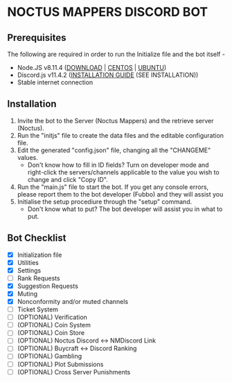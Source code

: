 # NOCTUS MAPPERS DISCORD BOT

## Prerequisites
The following are required in order to run the Initialize file and the bot itself -
- Node.JS v8.11.4 ([DOWNLOAD](https://nodejs.org/en/download/) | [CENTOS](https://nodejs.org/en/download/package-manager/#enterprise-linux-and-fedora) | [UBUNTU](https://nodejs.org/en/download/package-manager/#enterprise-linux-and-fedora))
- Discord.js v11.4.2 ([INSTALLATION GUIDE](https://discord.js.org/#/docs/main/stable/general/welcome) (SEE INSTALLATION))
- Stable internet connection

## Installation
1. Invite the bot to the Server (Noctus Mappers) and the retrieve server (Noctus).
2. Run the "initjs" file to create the data files and the editable configuration file.
3. Edit the generated "config.json" file, changing all the "CHANGEME" values.
    - Don't know how to fill in ID fields? Turn on developer mode and right-click the servers/channels applicable to the value you wish to change and click "Copy ID".
4. Run the "main.js" file to start the bot. If you get any console errors, please report them to the bot developer (Fubbo) and they will assist you
5. Initialise the setup procediure through the "setup" command.
    - Don't know what to put? The bot developer will assist you in what to put.

## Bot Checklist
- [x] Initialization file
- [x] Utilities
- [x] Settings
- [ ] Rank Requests
- [x] Suggestion Requests
- [x] Muting
- [x] Nonconformity and/or muted channels
- [ ] Ticket System
- [ ] \(OPTIONAL) Verification
- [ ] \(OPTIONAL) Coin System
- [ ] \(OPTIONAL) Coin Store
- [ ] \(OPTIONAL) Noctus Discord <-> NMDiscord Link
- [ ] \(OPTIONAL) Buycraft <-> Discord Ranking
- [ ] \(OPTIONAL) Gambling
- [ ] \(OPTIONAL) Plot Submissions
- [ ] \(OPTIONAL) Cross Server Punishments